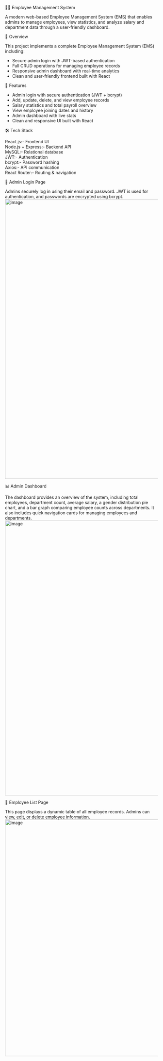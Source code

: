 🧑‍💼 Employee Management System

A modern web-based Employee Management System (EMS) that enables admins to manage employees, view statistics, and analyze salary and department data through a user-friendly dashboard.

📌 Overview

This project implements a complete Employee Management System (EMS) including:

- Secure admin login with JWT-based authentication  
- Full CRUD operations for managing employee records   
- Responsive admin dashboard with real-time analytics  
- Clean and user-friendly frontend built with React

🚀 Features

- Admin login with secure authentication (JWT + bcrypt)
- Add, update, delete, and view employee records
- Salary statistics and total payroll overview
- View employee joining dates and history
- Admin dashboard with live stats
- Clean and responsive UI built with React

🛠️ Tech Stack
            
React.js:- Frontend UI           
Node.js + Express:- Backend API            
MySQL:- Relational database     
JWT:-  Authentication          
bcrypt:- Password hashing       
Axios:- API communication       
React Router:- Routing & navigation    

🔐 Admin Login Page

Admins securely log in using their email and password. JWT is used for authentication, and passwords are encrypted using bcrypt.
<img width="1896" height="922" alt="image" src="https://github.com/user-attachments/assets/a9cffba8-66f0-42ef-971f-6269f98ded8a" />

📊 Admin Dashboard

The dashboard provides an overview of the system, including total employees, department count, average salary, a gender distribution pie chart, 
and a bar graph comparing employee counts across departments. It also includes quick navigation cards for managing employees and departments.
<img width="1893" height="906" alt="image" src="https://github.com/user-attachments/assets/fc6c43b5-a07e-4689-8c27-7f4ae372f44e" />

👥 Employee List Page

This page displays a dynamic table of all employee records. Admins can view, edit, or delete employee information. 
<img width="1889" height="780" alt="image" src="https://github.com/user-attachments/assets/d772d7e5-6a0b-40d2-8313-3cbfeaf207d3" />






